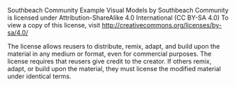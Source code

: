 Southbeach Community Example Visual Models by Southbeach Community is licensed under Attribution-ShareAlike 4.0 International (CC BY-SA 4.0)
To view a copy of this license, visit http://creativecommons.org/licenses/by-sa/4.0/

The license allows reusers to distribute, remix, adapt, and build upon the material in any
medium or format, even for commercial purposes. The license requires that reusers give credit
to the creator. If others remix, adapt, or build upon the material, they must license the
modified material under identical terms.
